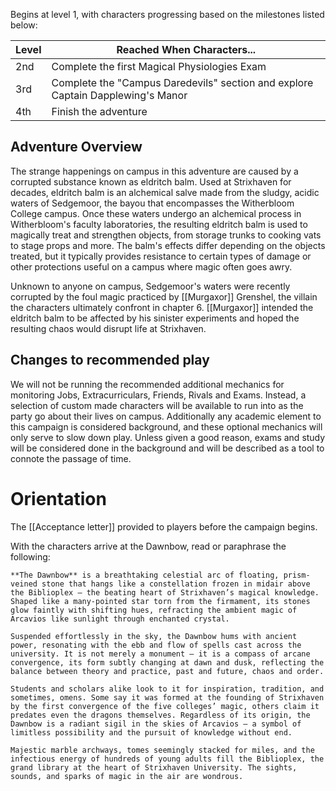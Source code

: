 Begins at level 1, with characters progressing based on the milestones listed below:

| Level | Reached When Characters...                                                      |
| ----- | ------------------------------------------------------------------------------- |
| 2nd   | Complete the first Magical Physiologies Exam                                    |
| 3rd   | Complete the "Campus Daredevils" section and explore Captain Dapplewing's Manor |
| 4th   | Finish the adventure                                                            |
## Adventure Overview
The strange happenings on campus in this adventure are caused by a corrupted substance known as eldritch balm. Used at Strixhaven for decades, eldritch balm is an alchemical salve made from the sludgy, acidic waters of Sedgemoor, the bayou that encompasses the Witherbloom College campus. Once these waters undergo an alchemical process in Witherbloom's faculty laboratories, the resulting eldritch balm is used to magically treat and strengthen objects, from storage trunks to cooking vats to stage props and more. The balm's effects differ depending on the objects treated, but it typically provides resistance to certain types of damage or other protections useful on a campus where magic often goes awry.

Unknown to anyone on campus, Sedgemoor's waters were recently corrupted by the foul magic practiced by [[Murgaxor]] Grenshel, the villain the characters ultimately confront in chapter 6. [[Murgaxor]] intended the eldritch balm to be affected by his sinister experiments and hoped the resulting chaos would disrupt life at Strixhaven.

## Changes to recommended play
We will not be running the recommended additional mechanics for monitoring Jobs, Extracurriculars, Friends, Rivals and Exams. Instead, a selection of custom made characters will be available to run into as the party go about their lives on campus.  Additionally any academic element to this campaign is considered background, and these optional mechanics will only serve to slow down play. Unless given a good reason, exams and study will be considered done in the background and will be described as a tool to connote the passage of time.




# Orientation
The [[Acceptance letter]] provided to players before the campaign begins.

With the characters arrive at the Dawnbow, read or paraphrase the following:

```ad-important
**The Dawnbow** is a breathtaking celestial arc of floating, prism-veined stone that hangs like a constellation frozen in midair above the Biblioplex — the beating heart of Strixhaven’s magical knowledge. Shaped like a many-pointed star torn from the firmament, its stones glow faintly with shifting hues, refracting the ambient magic of Arcavios like sunlight through enchanted crystal.

Suspended effortlessly in the sky, the Dawnbow hums with ancient power, resonating with the ebb and flow of spells cast across the university. It is not merely a monument — it is a compass of arcane convergence, its form subtly changing at dawn and dusk, reflecting the balance between theory and practice, past and future, chaos and order.

Students and scholars alike look to it for inspiration, tradition, and sometimes, omens. Some say it was formed at the founding of Strixhaven by the first convergence of the five colleges’ magic, others claim it predates even the dragons themselves. Regardless of its origin, the Dawnbow is a radiant sigil in the skies of Arcavios — a symbol of limitless possibility and the pursuit of knowledge without end.
```


```ad-important
Majestic marble archways, tomes seemingly stacked for miles, and the infectious energy of hundreds of young adults fill the Biblioplex, the grand library at the heart of Strixhaven University. The sights, sounds, and sparks of magic in the air are wondrous.
```

